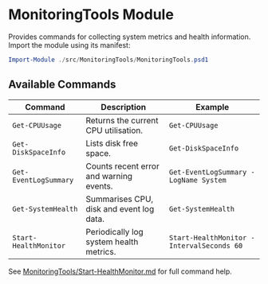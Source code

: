# MonitoringTools Module

Provides commands for collecting system metrics and health information.
Import the module using its manifest:

```powershell
Import-Module ./src/MonitoringTools/MonitoringTools.psd1
```

## Available Commands

| Command | Description | Example |
|---------|-------------|---------|
| `Get-CPUUsage` | Returns the current CPU utilisation. | `Get-CPUUsage` |
| `Get-DiskSpaceInfo` | Lists disk free space. | `Get-DiskSpaceInfo` |
| `Get-EventLogSummary` | Counts recent error and warning events. | `Get-EventLogSummary -LogName System` |
| `Get-SystemHealth` | Summarises CPU, disk and event log data. | `Get-SystemHealth` |
| `Start-HealthMonitor` | Periodically log system health metrics. | `Start-HealthMonitor -IntervalSeconds 60` |

See [MonitoringTools/Start-HealthMonitor.md](MonitoringTools/Start-HealthMonitor.md) for full command help.
